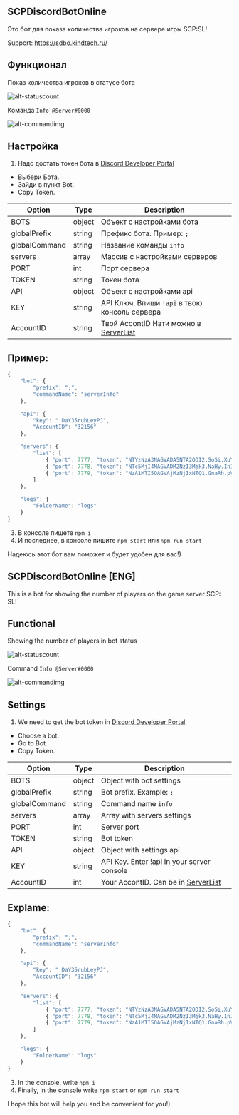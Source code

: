 SCPDiscordBotOnline
---------------------

Это бот для показа количества игроков на сервере игры SCP:SL!

Support: https://sdbo.kindtech.ru/

Функционал
---------------------

Показ количества игроков в статусе бота

![alt-statuscount](https://i.imgur.com/uRt1w8k.png)

Команда `Info @Server#0000`

![alt-commandimg](https://i.imgur.com/DgdFd4gl.png)

Настройка
---------------------
1. Надо достать токен бота в [Discord Developer Portal](https://discordapp.com/developers/applications)
 * Выбери Бота.
 * Зайди в пункт Bot.
 * Copy Token.

| Option | Type | Description |
| ------ | ------ | ------ |
| BOTS | object | Объект с настройками бота |
| globalPrefix | string | Префикс бота. Пример: `;` |
| globalCommand | string | Название команды `info` |
| servers | array | Массив c настройками серверов |
| PORT | int | Порт сервера |
| TOKEN | string | Токен бота |
| API | object | Объект с настройками api |
| KEY | string | API Ключ. Впиши `!api` в твою консоль сервера |
| AccountID | string | Твой AccontID Нати можно в [ServerList](https://servers.scpslgame.com/) |

## Пример:
```js
{
    "bot": {
        "prefix": ";",
        "commandName": "serverInfo"
    },

    "api": {
        "key": " DaY35rubLeyPJ",
        "AccountID": "32156"
    },

    "servers": {
        "list": [
            { "port": 7777, "token": "NTYzNzA3NAGVADA5NTA2ODI2.SoSi.XuYImWKun-gfaJl7qF2r7_842Ww" },
            { "port": 7778, "token": "NTc5MjI4MAGVADM2NzI3Mjk3.NaHy.InIdIopjs9BGJiu-gyA0a9rWBog" },
            { "port": 7779, "token": "NzA1MTI5OAGVAjMzNjIxNTQ1.GnaRh.pV5odWuVKbrKWAShKAhdjkACU" }
        ]
    },

    "logs": {
        "FolderName": "logs"
    }
}
```
3. В консоле пишете `npm i`
4. И последнее, в консоле пишите `npm start` или `npm run start`

Надеюсь этот бот вам поможет и будет удобен для вас!)


SCPDiscordBotOnline [ENG]
---------------------

This is a bot for showing the number of players on the game server SCP: SL!

Functional
---------------------

Showing the number of players in bot status

![alt-statuscount](https://i.imgur.com/uRt1w8k.png)

Command `Info @Server#0000`

![alt-commandimg](https://i.imgur.com/DgdFd4gl.png)

Settings
---------------------
1. We need to get the bot token in [Discord Developer Portal](https://discordapp.com/developers/applications)
 * Choose a bot.
 * Go to Bot.
 * Copy Token.
 

| Option | Type | Description |
| ------ | ------ | ------ |
| BOTS | object | Object with bot settings |
| globalPrefix | string | Bot prefix. Example: `;` |
| globalCommand | string | Command name `info` |
| servers | array | Array with servers settings |
| PORT | int | Server port |
| TOKEN | string | Bot token |
| API | object | Object with settings api |
| KEY | string | API Key. Enter !api in your server console |
| AccountID | int | Your AccontID. Can be in [ServerList](https://servers.scpslgame.com/) |

## Explame:
```js
{
    "bot": {
        "prefix": ";",
        "commandName": "serverInfo"
    },

    "api": {
        "key": " DaY35rubLeyPJ",
        "AccountID": "32156"
    },

    "servers": {
        "list": [
            { "port": 7777, "token": "NTYzNzA3NAGVADA5NTA2ODI2.SoSi.XuYImWKun-gfaJl7qF2r7_842Ww" },
            { "port": 7778, "token": "NTc5MjI4MAGVADM2NzI3Mjk3.NaHy.InIdIopjs9BGJiu-gyA0a9rWBog" },
            { "port": 7779, "token": "NzA1MTI5OAGVAjMzNjIxNTQ1.GnaRh.pV5odWuVKbrKWAShKAhdjkACU" }
        ]
    },

    "logs": {
        "FolderName": "logs"
    }
}
```
3. In the console, write `npm i`
4. Finally, in the console write `npm start` or `npm run start`

I hope this bot will help you and be convenient for you!)
